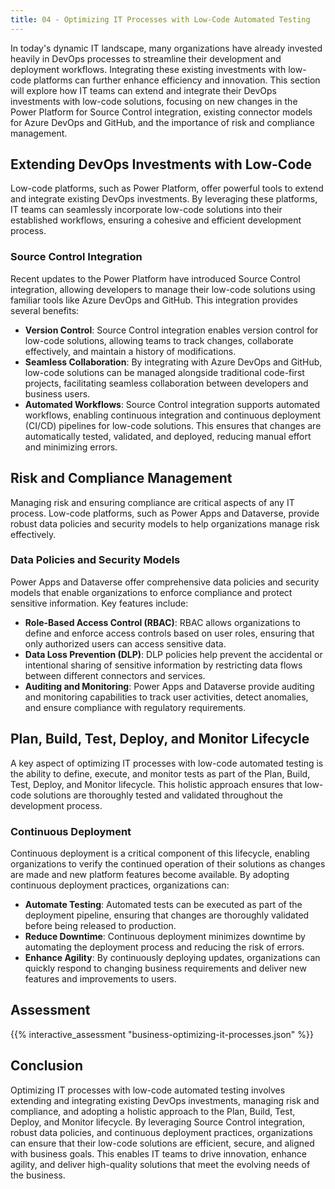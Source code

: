 ```yaml
---
title: 04 - Optimizing IT Processes with Low-Code Automated Testing
---
```


In today's dynamic IT landscape, many organizations have already invested heavily in DevOps processes to streamline their development and deployment workflows. Integrating these existing investments with low-code platforms can further enhance efficiency and innovation. This section will explore how IT teams can extend and integrate their DevOps investments with low-code solutions, focusing on new changes in the Power Platform for Source Control integration, existing connector models for Azure DevOps and GitHub, and the importance of risk and compliance management.

## Extending DevOps Investments with Low-Code

Low-code platforms, such as Power Platform, offer powerful tools to extend and integrate existing DevOps investments. By leveraging these platforms, IT teams can seamlessly incorporate low-code solutions into their established workflows, ensuring a cohesive and efficient development process.

### Source Control Integration

Recent updates to the Power Platform have introduced Source Control integration, allowing developers to manage their low-code solutions using familiar tools like Azure DevOps and GitHub. This integration provides several benefits:

- **Version Control**: Source Control integration enables version control for low-code solutions, allowing teams to track changes, collaborate effectively, and maintain a history of modifications.
- **Seamless Collaboration**: By integrating with Azure DevOps and GitHub, low-code solutions can be managed alongside traditional code-first projects, facilitating seamless collaboration between developers and business users.
- **Automated Workflows**: Source Control integration supports automated workflows, enabling continuous integration and continuous deployment (CI/CD) pipelines for low-code solutions. This ensures that changes are automatically tested, validated, and deployed, reducing manual effort and minimizing errors.

## Risk and Compliance Management

Managing risk and ensuring compliance are critical aspects of any IT process. Low-code platforms, such as Power Apps and Dataverse, provide robust data policies and security models to help organizations manage risk effectively.

### Data Policies and Security Models

Power Apps and Dataverse offer comprehensive data policies and security models that enable organizations to enforce compliance and protect sensitive information. Key features include:

- **Role-Based Access Control (RBAC)**: RBAC allows organizations to define and enforce access controls based on user roles, ensuring that only authorized users can access sensitive data.
- **Data Loss Prevention (DLP)**: DLP policies help prevent the accidental or intentional sharing of sensitive information by restricting data flows between different connectors and services.
- **Auditing and Monitoring**: Power Apps and Dataverse provide auditing and monitoring capabilities to track user activities, detect anomalies, and ensure compliance with regulatory requirements.

## Plan, Build, Test, Deploy, and Monitor Lifecycle

A key aspect of optimizing IT processes with low-code automated testing is the ability to define, execute, and monitor tests as part of the Plan, Build, Test, Deploy, and Monitor lifecycle. This holistic approach ensures that low-code solutions are thoroughly tested and validated throughout the development process.

### Continuous Deployment

Continuous deployment is a critical component of this lifecycle, enabling organizations to verify the continued operation of their solutions as changes are made and new platform features become available. By adopting continuous deployment practices, organizations can:

- **Automate Testing**: Automated tests can be executed as part of the deployment pipeline, ensuring that changes are thoroughly validated before being released to production.
- **Reduce Downtime**: Continuous deployment minimizes downtime by automating the deployment process and reducing the risk of errors.
- **Enhance Agility**: By continuously deploying updates, organizations can quickly respond to changing business requirements and deliver new features and improvements to users.

## Assessment

{{% interactive_assessment "business-optimizing-it-processes.json" %}}

## Conclusion

Optimizing IT processes with low-code automated testing involves extending and integrating existing DevOps investments, managing risk and compliance, and adopting a holistic approach to the Plan, Build, Test, Deploy, and Monitor lifecycle. By leveraging Source Control integration, robust data policies, and continuous deployment practices, organizations can ensure that their low-code solutions are efficient, secure, and aligned with business goals. This enables IT teams to drive innovation, enhance agility, and deliver high-quality solutions that meet the evolving needs of the business.
